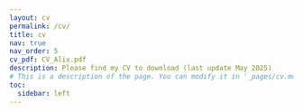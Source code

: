 ```yaml
---
layout: cv
permalink: /cv/
title: cv
nav: true
nav_order: 5
cv_pdf: CV_Alix.pdf
description: Please find my CV to download (last update May 2025)
# This is a description of the page. You can modify it in '_pages/cv.md'. You can also change or remove the top pdf download button.
toc:
  sidebar: left
---
```

